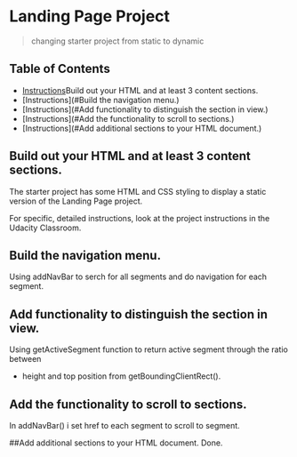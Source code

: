 # Landing Page Project
> changing starter project from static to dynamic

## Table of Contents

* [Instructions](#Instructions)Build out your HTML and at least 3 content sections.
* [Instructions](#Build the navigation menu.)
* [Instructions](#Add functionality to distinguish the section in view.)
* [Instructions](#Add the functionality to scroll to sections.)
* [Instructions](#Add additional sections to your HTML document.)



## Build out your HTML and at least 3 content sections.
The starter project has some HTML and CSS styling to display a static version of the Landing Page project. 

For specific, detailed instructions, look at the project instructions in the Udacity Classroom.
## Build the navigation menu.
 Using addNavBar to serch for all segments and do navigation for each segment.

##  Add functionality to distinguish the section in view.
 Using getActiveSegment function to return active segment through the ratio between
* height and top position from getBoundingClientRect().

## Add the functionality to scroll to sections.
 In addNavBar() i set href to each segment to scroll to segment.

##Add additional sections to your HTML document.
Done.


